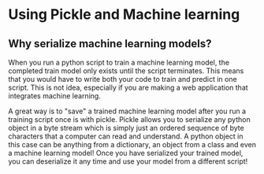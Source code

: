 # Using Pickle and Machine learning

## Why serialize machine learning models?

When you run a python script to train a machine learning model, the completed 
train model only exists until the script terminates. This means that you
would have to write both your code to train and predict in one script. This is not 
idea, especially if you are making a web application that integrates machine 
learning. 

A great way is to "save" a trained machine learning model after you run a 
training script once is with pickle. Pickle allows you to serialize any python
object in a byte stream which is simply just an ordered sequence of byte 
characters that a computer can read and understand. A python object in this 
case can be anything from a dictionary, an object from a class and even
a machine learning model! Once you have serialized your trained model, 
you can deserialize it any time and use your model from a different script!
